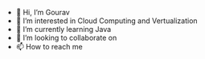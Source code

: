 - 👋 Hi, I’m Gourav
- 👀 I’m interested in Cloud Computing and Vertualization
- 🌱 I’m currently learning Java
- 💞️ I’m looking to collaborate on 
- 📫 How to reach me 

<!---
mgorv/mgorv is a ✨ special ✨ repository because its `README.md` (this file) appears on your GitHub profile.
You can click the Preview link to take a look at your changes.
--->
